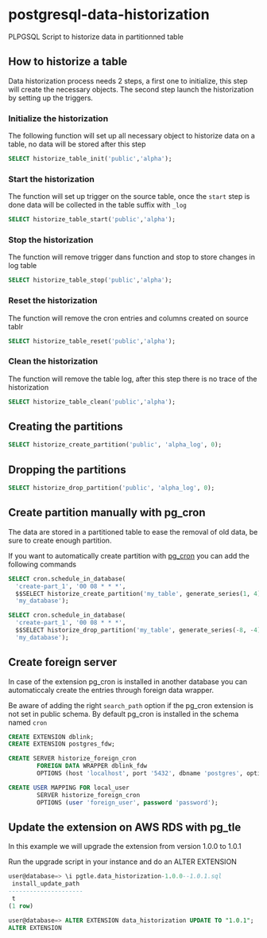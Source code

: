 # postgresql-data-historization
PLPGSQL Script to historize data in partitionned table


## How to historize a table

Data historization process needs 2 steps, a first one to initialize, this
step will create the necessary objects. The second step launch the
historization by setting up the triggers.


### Initialize the historization

The following function will set up all necessary object to historize
data on a table, no data will be stored after this step

```sql
SELECT historize_table_init('public','alpha');
```

### Start the historization

The function will set up trigger on the source table, once the `start` step is done data will be collected in the table suffix with `_log`

```sql
SELECT historize_table_start('public','alpha');
```

### Stop the historization

The function will remove trigger dans function and stop to store changes in log table

```sql
SELECT historize_table_stop('public','alpha');
```

### Reset the historization

The function will remove the cron entries and columns created on source tablr

```sql
SELECT historize_table_reset('public','alpha');
```

### Clean the historization

The function will remove the table log, after this step there is no trace of the historization

```sql
SELECT historize_table_clean('public','alpha');
```


## Creating the partitions

```sql
SELECT historize_create_partition('public', 'alpha_log', 0);
```

## Dropping the partitions

```sql
SELECT historize_drop_partition('public', 'alpha_log', 0);
```

## Create partition manually with pg_cron

The data are stored in a partitioned table to ease the removal of old
data, be sure to create enough partition.

If you want to automatically create partition with [pg_cron](https://github.com/citusdata/pg_cron) you can add
the following commands


```sql
SELECT cron.schedule_in_database(
  'create-part_1', '00 08 * * *',
  $$SELECT historize_create_partition('my_table', generate_series(1, 4) )$$,
  'my_database');

SELECT cron.schedule_in_database(
  'create-part_1', '00 08 * * *',
  $$SELECT historize_drop_partition('my_table', generate_series(-8, -4) )$$,
  'my_database');
```

## Create foreign server

In case of the extension pg_cron is installed in another database you
can automaticcaly create the entries through foreign data wrapper.

Be aware of adding the right `search_path` option if the pg_cron extension is not set in public schema. By default pg_cron is installed in the schema named `cron`

```sql
CREATE EXTENSION dblink;
CREATE EXTENSION postgres_fdw;

CREATE SERVER historize_foreign_cron
        FOREIGN DATA WRAPPER dblink_fdw
        OPTIONS (host 'localhost', port '5432', dbname 'postgres', options '-csearch_path=cron');

CREATE USER MAPPING FOR local_user
        SERVER historize_foreign_cron
        OPTIONS (user 'foreign_user', password 'password');
```

## Update the extension on AWS RDS with pg_tle

In this example we will upgrade the extension from version 1.0.0 to 1.0.1

Run the upgrade script in your instance and do an ALTER EXTENSION

```sql
user@database=> \i pgtle.data_historization-1.0.0--1.0.1.sql
 install_update_path
---------------------
 t
(1 row)

user@database=> ALTER EXTENSION data_historization UPDATE TO "1.0.1";
ALTER EXTENSION
```

